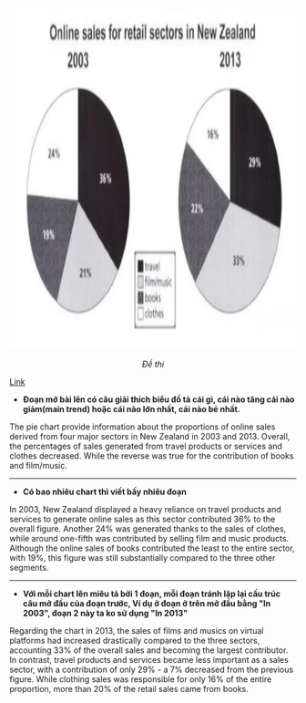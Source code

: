 <div style="text-align: center;">
<img src="../Images/Screenshot from 2024-08-28 23-26-08.png" alt="" width="800" height="600">
<p><em>Đề thi</em></p>
</div>
   
[Link](https://www.youtube.com/watch?v=z2MG2BumVMo&t=1468s)
- **Đoạn mở bài lên có câu giải thích biểu đồ tả cái gì, cái nào tăng cái nào giảm(main trend) hoặc cái nào lớn nhất, cái nào bé nhất.**

The pie chart provide information about the proportions of online sales derived from four major sectors in New Zealand in 2003 and 2013. Overall, the percentages of sales generated from travel products or services and clothes decreased. While the reverse was true for the contribution of books and film/music.

---
- **Có bao nhiêu chart thì viết bấy nhiêu đoạn**  

In 2003, New Zealand displayed a heavy reliance on travel products and services to generate online sales as this sector contributed 36% to the overall figure. Another 24% was generated thanks to the sales of clothes, while around one-fifth was contributed by selling film and music products. Although the online sales of books contributed the least to the entire sector, with 19%, this figure was still substantially compared to the three other segments.   

---
- **Với mỗi chart lên miêu tả bởi 1 đoạn, mỗi đoạn tránh lặp lại cấu trúc câu mở đầu của đoạn trước, Ví dụ ở đoạn ở trên mở đầu bằng "In 2003", đoạn 2 này ta ko sử dụng "In 2013"**   

Regarding the chart in 2013, the sales of films and musics on virtual platforms had increased drastically compared to the three sectors, accounting 33% of the overall sales and becoming the largest contributor. In contrast, travel products and services became less important as a sales sector, with a contribution of only 29% - a 7% decreased from the previous figure. While clothing sales was responsible for only 16% of the entire proportion, more than 20% of the retail sales came from books.
